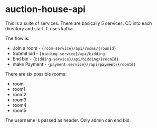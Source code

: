 # auction-house-api

This is a suite of services. There are basically 5 services. CD into each directory and start. It uses kafka. 

The flow is:
   - Join a room  - `{room-service}/api/rooms/{roomid}`
   - Submit bid - `{bidding-service}/api/bidding`
   - End bid - `{bidding-service}/api/bidding/{roomId}`
   - make Payment - `{payment-service}//api/payment/{roomId}`
   
There are six possible rooms:

   - room
   - room1
   - room2
   - room3 
   - room4
   - room5

The username is passed as header. Only admin can end bid.